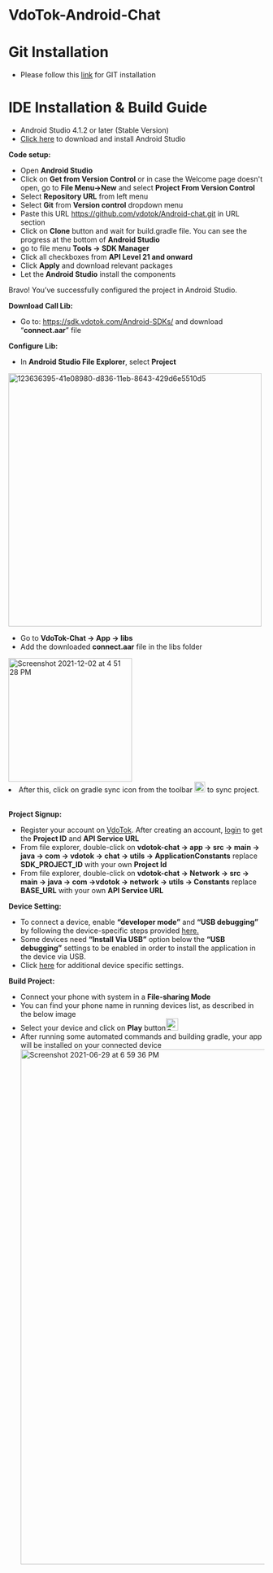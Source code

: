VdoTok-Android-Chat
===================
Git Installation
==============================
* Please follow this [link](https://git-scm.com/book/en/v2/Getting-Started-Installing-Git) for GIT installation

IDE Installation & Build Guide
==============================
* Android Studio 4.1.2 or later (Stable Version)
* [Click here](https://developer.android.com/studio?gclid=Cj0KCQjwhr2FBhDbARIsACjwLo2fEHdB3l3eqRlhIvySYNx1-3XjDmuX1eSCbaCI7zU8FKHFkGBcVyMaAtSjEALw_wcB&gclsrc=aw.ds#downloads) to download and install Android Studio

<b>Code setup:</b>
* Open <b>Android Studio</b>
* Click on <b>Get from Version Control</b> or in case the Welcome page doesn't open, go to <b>File Menu->New</b> and select <b>Project From Version Control</b>
* Select <b>Repository URL</b> from left menu
* Select <b>Git</b> from <b>Version control</b> dropdown menu
* Paste this URL https://github.com/vdotok/Android-chat.git in URL section
* Click on <b>Clone</b> button and wait for build.gradle file. You can see the progress at the bottom of <b>Android Studio</b>
* go to file menu <b>Tools -> SDK Manager</b>
* Click all checkboxes from <b>API Level 21 and onward</b>
* Click <b>Apply</b> and download relevant packages
* Let the <b>Android Studio</b> install the components

Bravo! You’ve successfully configured the project in Android Studio.

<b>Download Call Lib:</b>
* Go to: https://sdk.vdotok.com/Android-SDKs/ and download “<b>connect.aar</b>” file

<b>Configure Lib:</b>
* In <b> Android Studio File Explorer</b>, select <b>Project</b>
<img width="498" alt="123636395-41e08980-d836-11eb-8643-429d6e5510d5" src="https://user-images.githubusercontent.com/86282129/123811571-cb628b00-d90c-11eb-9584-b5a8f12957dc.png">

* Go to <b>VdoTok-Chat -> App -> libs</b>
* Add the downloaded <b>connect.aar</b> file in the libs folder
<img width="243" alt="Screenshot 2021-12-02 at 4 51 28 PM" src="https://user-images.githubusercontent.com/88875529/144416883-ceac6a20-99e6-4085-ae79-3d2ca746fb7b.png">
<li> After this, click on gradle sync icon from the toolbar
<img width="21" alt="Screenshot 2021-12-02 at 4 43 51 PM" src="https://user-images.githubusercontent.com/88875529/144415902-78883f01-f5be-4f99-a6e3-d9ea44a71936.png"> to sync project.</li></br>

<b>Project Signup:</b>
* Register your account on [VdoTok](https://www.vdotok.com/). After creating an account, [login](https://console.vdotok.com/) to get the <b>Project ID</b> and <b>API Service URL</b>
* From file explorer, double-click on <b>vdotok-chat -> app -> src -> main -> java -> com -> vdotok -> chat -> utils -> ApplicationConstants</b> replace <b>SDK_PROJECT_ID</b> with your own <b>Project Id</b>
* From file explorer, double-click on <b>vdotok-chat -> Network -> src -> main -> java -> com ->vdotok -> network -> utils -> Constants</b> replace <b>BASE_URL</b> with your own <b>API Service URL</b>

<b>Device Setting:</b>
* To connect a device, enable <b>“developer mode”</b> and <b>“USB debugging”</b> by following the device-specific steps provided [here.](https://developer.android.com/studio/debug/dev-options)
* Some devices need <b>“Install Via USB”</b> option below the <b>“USB debugging”</b> settings to be enabled in order to install the application in the device via USB.
* Click [here](https://support.mobiledit.com/portal/en/kb/articles/how-to-enable-usb-debugging) for additional device specific settings.


<b>Build Project:</b>
* Connect your phone with system in a <b>File-sharing Mode</b>
* You can find your phone name in running devices list, as described in the below image
* Select your device and click on <b>Play</b> button<img width="24" alt="Screenshot 2021-09-21 at 1 19 15 PM" src="https://user-images.githubusercontent.com/86282129/134136764-72c0f47e-6ecb-4c62-a562-804b68042fe5.png">
* After running some automated commands and building gradle, your app will be installed on your connected device
  <img width="1012" alt="Screenshot 2021-06-29 at 6 59 36 PM" src="https://user-images.githubusercontent.com/86282129/123811062-5bec9b80-d90c-11eb-96e1-ee50dee125c5.png">




